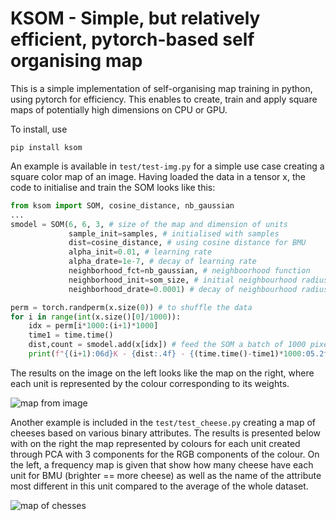 # KSOM - Simple, but relatively efficient, pytorch-based self organising map

This is a simple implementation of self-organising map training in python, using pytorch for efficiency. This enables to create, train and apply square maps of potentially high dimensions on CPU or GPU.


To install, use 
```
pip install ksom
```

An example is available in ``test/test-img.py`` for a simple use case creating a square color map of an image. Having loaded the data in a tensor x, the code to initialise and train the SOM looks like this:

```python
from ksom import SOM, cosine_distance, nb_gaussian
...
smodel = SOM(6, 6, 3, # size of the map and dimension of units
             sample_init=samples, # initialised with samples
             dist=cosine_distance, # using cosine distance for BMU
             alpha_init=0.01, # learning rate
             alpha_drate=1e-7, # decay of learning rate
             neighborhood_fct=nb_gaussian, # neighboorhood function
             neighborhood_init=som_size, # initial neighbourhood radius
             neighborhood_drate=0.0001) # decay of neighbourhood radius

perm = torch.randperm(x.size(0)) # to shuffle the data
for i in range(int(x.size()[0]/1000)):
    idx = perm[i*1000:(i+1)*1000] 
    time1 = time.time()
    dist,count = smodel.add(x[idx]) # feed the SOM a batch of 1000 pixels
    print(f"{(i+1):06d}K - {dist:.4f} - {(time.time()-time1)*1000:05.2f}ms")
```

The results on the image on the left looks like the map on the right, where each unit is represented by the colour corresponding to its weights.

![map from image](./imgs/chica_map.png)


Another example is included in the ``test/test_cheese.py`` creating a map of cheeses based on various binary attributes. The results is presented below with on the right the map represented by colours for each unit created through PCA with 3 components for the RGB components of the colour. On the left, a frequency map is given that show how many cheese have each unit for BMU (brighter == more cheese) as well as the name of the attribute most different in this unit compared to the average of the whole dataset. 

![map of chesses](./imgs/cheese.gif)
